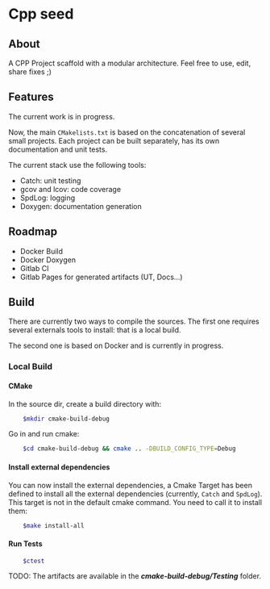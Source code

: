 # Cpp seed

## About

A CPP Project scaffold with a modular architecture.
Feel free to use, edit, share fixes ;)


## Features

The current work is in progress.

Now, the main `CMakelists.txt` is based on the concatenation of several small projects.
Each project can be built separately, has its own documentation and unit tests.



The current stack use the following tools:
- Catch: unit testing
- gcov and lcov: code coverage
- SpdLog: logging
- Doxygen: documentation generation

## Roadmap

- Docker Build
- Docker Doxygen
- Gitlab CI
- Gitlab Pages for generated artifacts (UT, Docs...)



## Build

There are currently two ways to compile the sources. The first one requires
several externals tools to install: that is a local build.

The second one is based on Docker and is currently in progress.

### Local Build

#### CMake

In the source dir, create a build directory with:

```sh
    $mkdir cmake-build-debug
```

Go in and run cmake:

```sh
    $cd cmake-build-debug && cmake .. -DBUILD_CONFIG_TYPE=Debug
```
#### Install external dependencies

You can now install the external dependencies,
a Cmake Target has been defined to install all the external dependencies (currently, `Catch` and `SpdLog`).
This target is not in the default cmake command. You need to call it to install them:


```sh
    $make install-all
```

#### Run Tests


```sh
    $ctest
```

TODO: The artifacts are available in the ***cmake-build-debug/Testing*** folder.
